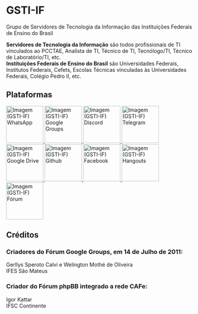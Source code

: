 # GSTI-IF
Grupo de Servidores de Tecnologia da Informação das Instituições Federais de Ensino do Brasil  
  
**Servidores de Tecnologia da Informação** são todos profissionais de TI vinculados ao PCCTAE, Analista de TI, Técnico de TI, Tecnólogo/TI, Técnico de Laboratório/TI, etc.  
**Instituições Federais de Ensino do Brasil** são Universidades Federais, Institutos Federais, Cefets, Escolas Técnicas vinculadas às Universidades Federais, Colégio Pedro II, etc.  

## Plataformas
<a href="https://chat.whatsapp.com/J95dwUcxqmd2Bm67ybe1wM">
  <img src="https://github.com/gsti-if/gsti-if.github.io/assets/5860606/99b02ad0-f0a8-427e-a8ca-2764d375489c" alt="Imagem (GSTI-IF) WhatsApp" title="(GSTI-IF) WhatsApp" width="100" height="100"/>
</a>
<a href="https://groups.google.com/forum/#!forum/gsti-if" target="_blank">
  <img src="https://github.com/gsti-if/gsti-if.github.io/assets/5860606/24db9a0e-9fdb-44b3-9836-a606a7acb1d4" alt="Imagem (GSTI-IF) Google Groups" title="(GSTI-IF) Google Groups" width="100" height="100"/>
</a>
<a href="https://discord.gg/jDxkHyX" target="_blank">
  <img src="https://github.com/gsti-if/gsti-if.github.io/assets/5860606/693cf705-5411-4a99-b3e4-205d134dc1d5" alt="Imagem (GSTI-IF) Discord" title="(GSTI-IF) Discord" width="100" height="100"/>
</a>
<a href="https://t.me/joinchat/AMhXhkIuCrp1yJX2AgIvkg" target="_blank">
  <img src="https://github.com/gsti-if/gsti-if.github.io/assets/5860606/f1e22bac-eb79-463d-8054-3be7e84fb481" alt="Imagem (GSTI-IF) Telegram" title="(GSTI-IF) Telegram" width="100" height="100"/>
</a>
<a href="https://drive.google.com/open?id=0B8ZBU6RUh8ZqTDdVNDRvbVhoTEU">
  <img src="https://github.com/gsti-if/gsti-if.github.io/assets/5860606/a86d1806-11fd-4585-a03e-ca21cdc31433" alt="Imagem (GSTI-IF) Google Drive" title="(GSTI-IF) Google Drive" width="100" height="100"/>
</a>
<a href="https://github.com/gsti-if" target="_blank">
  <img src="https://github.com/gsti-if/gsti-if.github.io/assets/5860606/ea546740-e7b2-43fc-bc07-0a5c3b452b3b" alt="Imagem (GSTI-IF) Github" title="(GSTI-IF) Github" width="100" height="100"/>
</a>
<a href="https://www.facebook.com/groups/gstif" target="_blank">
  <img src="https://github.com/gsti-if/gsti-if.github.io/assets/5860606/4cf98478-dc7e-4f36-beca-a7c4fe0bf3ab" alt="Imagem (GSTI-IF) Facebook" title="(GSTI-IF) Facebook" width="100" height="100"/>
</a>
<a href="https://chat.google.com/room/AAAA4Qkxoe4?cls=7" target="_blank">
  <img src="https://github.com/gsti-if/gsti-if.github.io/assets/5860606/545cc24f-18ef-4daf-b5fb-96e8d8469c19" alt="Imagem (GSTI-IF) Hangouts" title="(GSTI-IF) Hangouts" width="100" height="100"/>
</a>
<a href="javascript:alert('Desativado!')">
  <img src="https://github.com/gsti-if/gsti-if.github.io/assets/5860606/567a9301-f60c-4416-8bc9-91a2a18bbf70" alt="Imagem (GSTI-IF) Fórum" title="(GSTI-IF) Fórum" width="100" height="100"/>
</a>

## Créditos

### Criadores do Fórum Google Groups, em 14 de Julho de 2011:  
Gerllys Speroto Calvi e Welington Mothé de Oliveira  
IFES São Mateus

### Criador do Fórum phpBB integrado a rede CAFe:  
Igor Kattar  
IFSC Continente
